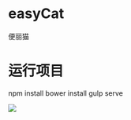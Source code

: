 # easyCat
便丽猫

# 运行项目
npm install
bower install
gulp serve

![](https://gss2.bdstatic.com/9fo3dSag_xI4khGkpoWK1HF6hhy/baike/c0%3Dbaike116%2C5%2C5%2C116%2C38/sign=881b5f3b69d0f703f2bf9d8e69933a58/6a63f6246b600c33854cd7e4114c510fd9f9a1e0.jpg)
